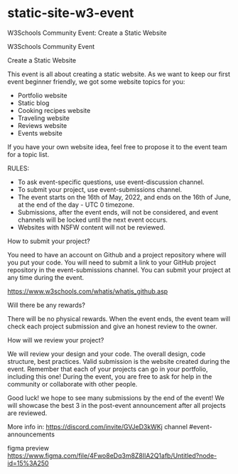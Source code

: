 # static-site-w3-event
W3Schools Community Event: Create a Static Website

W3Schools Community Event

Create a Static Website

This event is all about creating a static website. As we want to keep our first event beginner friendly, we got some website topics for you:
- Portfolio website
- Static blog
- Cooking recipes website
- Traveling website
- Reviews website
- Events website

If you have your own website idea, feel free to propose it to the event team for a topic list. 

RULES:

- To ask event-specific questions, use event-discussion channel.
- To submit your project, use event-submissions channel.
- The event starts on the 16th of May, 2022, and ends on the 16th of June, at the end of the day - UTC 0 timezone. 
- Submissions, after the event ends, will not be considered, and event channels will be locked until the next event occurs.
- Websites with NSFW content will not be reviewed.

How to submit your project?

You need to have an account on Github and a project repository where will you put your code.
You will need to submit a link to your GitHub project repository in the event-submissions channel.
You can submit your project at any time during the event.

https://www.w3schools.com/whatis/whatis_github.asp

Will there be any rewards?

There will be no physical rewards.
When the event ends, the event team will check each project submission and give an honest review to the owner.

How will we review your project? 

We will review your design and your code. The overall design, code structure, best practices.
Valid submission is the website created during the event.
Remember that each of your projects can go in your portfolio, including this one!
During the event, you are free to ask for help in the community or collaborate with other people.

Good luck! we hope to see many submissions by the end of the event!
We will showcase the best 3 in the post-event announcement after all projects are reviewed. 

More info in: https://discord.com/invite/GVJeD3kWKj channel #event-announcements

figma preview https://www.figma.com/file/4Fwo8eDq3m8Z8IlA2Q1afb/Untitled?node-id=15%3A250
